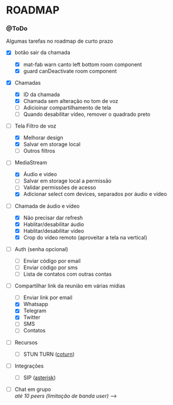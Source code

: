 # ROADMAP

### @ToDo

Algumas tarefas no roadmap de curto prazo

- [x] botão sair da chamada

  - [x] mat-fab warn canto left bottom room component
  - [x] guard canDeactivate room component

- [x] Chamadas

  - [x] ID da chamada
  - [x] Chamada sem alteração no tom de voz
  - [ ] Adicioinar compartilhamento de tela
  - [ ] Quando desabilitar vídeo, remover o quadrado preto

- [ ] Tela Filtro de voz

  - [x] Melhorar design
  - [x] Salvar em storage local
  - [ ] Outros filtros

- [ ] MediaStream

  - [x] Áudio e vídeo
  - [ ] Salvar em storage local a permissão
  - [ ] Validar permissões de acesso
  - [x] Adicionar select com devices, separados por áudio e vídeo

- [ ] Chamada de áudio e vídeo

  - [x] Não precisar dar refresh
  - [x] Hablitar/desabilitar áudio
  - [x] Hablitar/desabilitar vídeo
  - [x] Crop do vídeo remoto (aproveitar a tela na vertical)

- [ ] Auth (senha opcional)

  - [ ] Enviar código por email
  - [ ] Enviar código por sms
  - [ ] Lista de contatos com outras contas

- [ ] Compartilhar link da reunião em várias mídias

  - [ ] Enviar link por email
  - [x] Whatsapp
  - [x] Telegram
  - [x] Twitter
  - [ ] SMS
  - [ ] Contatos

- [ ] Recursos

  - [ ] STUN TURN ([coturn](https://github.com/coturn/coturn))

- [ ] Integrações

  - [ ] SIP ([asterisk](https://wiki.asterisk.org/wiki/display/AST/Configuring+Asterisk+for+WebRTC+Clients))

- [ ] Chat em grupo
      <br>_até 10 peers (limitação de banda user)_ -->
